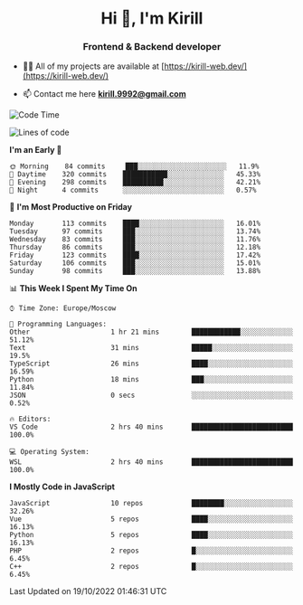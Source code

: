 <h1 align="center">Hi 👋, I'm Kirill</h1>
<h3 align="center">Frontend & Backend developer</h3>

- 👨‍💻 All of my projects are available at [https://kirill-web.dev/](https://kirill-web.dev/)

- 📫 Contact me here **kirill.9992@gmail.com**











<!--START_SECTION:waka-->
![Code Time](http://img.shields.io/badge/Code%20Time-1%2C157%20hrs%202%20mins-blue)

![Lines of code](https://img.shields.io/badge/From%20Hello%20World%20I%27ve%20Written-526%20Thousand%20lines%20of%20code-blue)

**I'm an Early 🐤** 

```text
🌞 Morning    84 commits     ███░░░░░░░░░░░░░░░░░░░░░░   11.9% 
🌆 Daytime    320 commits    ███████████░░░░░░░░░░░░░░   45.33% 
🌃 Evening    298 commits    ██████████░░░░░░░░░░░░░░░   42.21% 
🌙 Night      4 commits      ░░░░░░░░░░░░░░░░░░░░░░░░░   0.57%

```
📅 **I'm Most Productive on Friday** 

```text
Monday       113 commits    ████░░░░░░░░░░░░░░░░░░░░░   16.01% 
Tuesday      97 commits     ███░░░░░░░░░░░░░░░░░░░░░░   13.74% 
Wednesday    83 commits     ███░░░░░░░░░░░░░░░░░░░░░░   11.76% 
Thursday     86 commits     ███░░░░░░░░░░░░░░░░░░░░░░   12.18% 
Friday       123 commits    ████░░░░░░░░░░░░░░░░░░░░░   17.42% 
Saturday     106 commits    ███░░░░░░░░░░░░░░░░░░░░░░   15.01% 
Sunday       98 commits     ███░░░░░░░░░░░░░░░░░░░░░░   13.88%

```


📊 **This Week I Spent My Time On** 

```text
⌚︎ Time Zone: Europe/Moscow

💬 Programming Languages: 
Other                    1 hr 21 mins        ████████████░░░░░░░░░░░░░   51.12% 
Text                     31 mins             █████░░░░░░░░░░░░░░░░░░░░   19.5% 
TypeScript               26 mins             ████░░░░░░░░░░░░░░░░░░░░░   16.59% 
Python                   18 mins             ███░░░░░░░░░░░░░░░░░░░░░░   11.84% 
JSON                     0 secs              ░░░░░░░░░░░░░░░░░░░░░░░░░   0.52%

🔥 Editors: 
VS Code                  2 hrs 40 mins       █████████████████████████   100.0%

💻 Operating System: 
WSL                      2 hrs 40 mins       █████████████████████████   100.0%

```

**I Mostly Code in JavaScript** 

```text
JavaScript               10 repos            ████████░░░░░░░░░░░░░░░░░   32.26% 
Vue                      5 repos             ████░░░░░░░░░░░░░░░░░░░░░   16.13% 
Python                   5 repos             ████░░░░░░░░░░░░░░░░░░░░░   16.13% 
PHP                      2 repos             █░░░░░░░░░░░░░░░░░░░░░░░░   6.45% 
C++                      2 repos             █░░░░░░░░░░░░░░░░░░░░░░░░   6.45%

```



 Last Updated on 19/10/2022 01:46:31 UTC
<!--END_SECTION:waka-->
